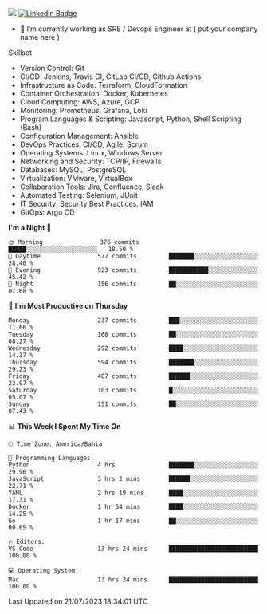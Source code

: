 ![](https://komarev.com/ghpvc/?username=miltlima&color=blue) [![Linkedin Badge](https://img.shields.io/badge/-LinkedIn-blue?style=flat-square&logo=Linkedin&logoColor=white&link=https://www.linkedin.com/in/miltonlimaj/)](https://www.linkedin.com/in/miltonlimaj/)
                 

- 🔭 I’m currently working as SRE / Devops Engineer at ( put your company name here )

Skillset

- Version Control: Git
- CI/CD: Jenkins, Travis CI, GitLab CI/CD, Github Actions
- Infrastructure as Code: Terraform, CloudFormation
- Container Orchestration: Docker, Kubernetes
- Cloud Computing: AWS, Azure, GCP
- Monitoring: Prometheus, Grafana, Loki
- Program Languages & Scripting: Javascript, Python, Shell Scripting (Bash)
- Configuration Management: Ansible
- DevOps Practices: CI/CD, Agile, Scrum
- Operating Systems: Linux, Windows Server
- Networking and Security: TCP/IP, Firewalls
- Databases: MySQL, PostgreSQL
- Virtualization: VMware, VirtualBox
- Collaboration Tools: Jira, Confluence, Slack
- Automated Testing: Selenium, JUnit
- IT Security: Security Best Practices, IAM
- GitOps: Argo CD

<!--START_SECTION:waka-->
**I'm a Night 🦉** 

```text
🌞 Morning                376 commits         █████░░░░░░░░░░░░░░░░░░░░   18.50 % 
🌆 Daytime                577 commits         ███████░░░░░░░░░░░░░░░░░░   28.40 % 
🌃 Evening                923 commits         ███████████░░░░░░░░░░░░░░   45.42 % 
🌙 Night                  156 commits         ██░░░░░░░░░░░░░░░░░░░░░░░   07.68 % 
```
📅 **I'm Most Productive on Thursday** 

```text
Monday                   237 commits         ███░░░░░░░░░░░░░░░░░░░░░░   11.66 % 
Tuesday                  168 commits         ██░░░░░░░░░░░░░░░░░░░░░░░   08.27 % 
Wednesday                292 commits         ████░░░░░░░░░░░░░░░░░░░░░   14.37 % 
Thursday                 594 commits         ███████░░░░░░░░░░░░░░░░░░   29.23 % 
Friday                   487 commits         ██████░░░░░░░░░░░░░░░░░░░   23.97 % 
Saturday                 103 commits         █░░░░░░░░░░░░░░░░░░░░░░░░   05.07 % 
Sunday                   151 commits         ██░░░░░░░░░░░░░░░░░░░░░░░   07.43 % 
```


📊 **This Week I Spent My Time On** 

```text
🕑︎ Time Zone: America/Bahia

💬 Programming Languages: 
Python                   4 hrs               ███████░░░░░░░░░░░░░░░░░░   29.96 % 
JavaScript               3 hrs 2 mins        ██████░░░░░░░░░░░░░░░░░░░   22.71 % 
YAML                     2 hrs 19 mins       ████░░░░░░░░░░░░░░░░░░░░░   17.31 % 
Docker                   1 hr 54 mins        ████░░░░░░░░░░░░░░░░░░░░░   14.25 % 
Go                       1 hr 17 mins        ██░░░░░░░░░░░░░░░░░░░░░░░   09.65 % 

🔥 Editors: 
VS Code                  13 hrs 24 mins      █████████████████████████   100.00 % 

💻 Operating System: 
Mac                      13 hrs 24 mins      █████████████████████████   100.00 % 
```


 Last Updated on 21/07/2023 18:34:01 UTC
<!--END_SECTION:waka-->
